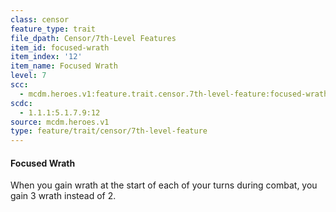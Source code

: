 ```yaml
---
class: censor
feature_type: trait
file_dpath: Censor/7th-Level Features
item_id: focused-wrath
item_index: '12'
item_name: Focused Wrath
level: 7
scc:
  - mcdm.heroes.v1:feature.trait.censor.7th-level-feature:focused-wrath
scdc:
  - 1.1.1:5.1.7.9:12
source: mcdm.heroes.v1
type: feature/trait/censor/7th-level-feature
---
```


#### Focused Wrath

When you gain wrath at the start of each of your turns during combat, you gain 3 wrath instead of 2.
